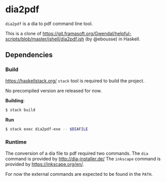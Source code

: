 # dia2pdf

`dia2pdf` is a dia to pdf command line tool.

This is a clone of https://git.framasoft.org/Gwendal/helpful-scripts/blob/master/jshell/dia2pdf.jsh (by @ebousse) in Haskell.

## Dependencies
### Build

https://haskellstack.org/ `stack` tool is required to build the project.

No precompiled version are released for now.

**Building**:
```bash
$ stack build
```

**Run**
```bash
$ stack exec dia2pdf-exe -- $DIAFILE
```

### Runtime

The conversion of a dia file to pdf required two commands.
The `dia` command is provided by http://dia-installer.de/
The `inkscape` command is provided by https://inkscape.org/en/.

For now the external commands are expected to be found in the `PATH`.
